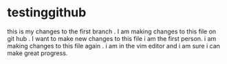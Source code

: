 # testinggithub

this is my changes to the first branch . I am making changes to this file on git hub .
I want to make new changes to this file i am the first person.
 i am making changes to this file again . i am in the vim editor and i am sure i can make great progress.
